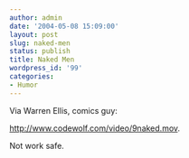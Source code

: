 ```yaml
---
author: admin
date: '2004-05-08 15:09:00'
layout: post
slug: naked-men
status: publish
title: Naked Men
wordpress_id: '99'
categories:
- Humor
---
```

Via Warren Ellis, comics guy:

<a href="http://www.codewolf.com/video/9naked.mov">http://www.codewolf.com/video/9naked.mov</a>.

Not work safe.
